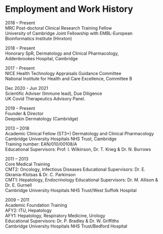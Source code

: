 # Employment and Work History

2018 – Present<br>
MRC Post-doctoral Clinical Research Training Fellow <br>
University of Cambridge Joint Fellowship with EMBL-European Bioinformatics Institute (Hinxton)

2018 – Present <br>
Honorary SpR, Dermatology and Clinical Pharmacology, <br>
Addenbrookes Hospital, Cambridge

2017 - Present <br>
NICE Health Technology Appraisals Guidance Committee <br>
National Institute for Health and Care Excellence, Committee B

Dec 2020 - Jun 2021 <br>
Scientific Adviser (Immune lead), Due Diligence <br>
UK Covid Therapeutics Advisory Panel.

2019 – Present<br>
Founder & Director <br>
Deepskin Dermatology (Cambridge)

2013 – 2018<br>
Academic Clinical Fellow (ST3+) Dermatology and Clinical Pharmacology <br>
Cambridge University Hospitals NHS Trust, Cambridge <br>
Training number: EAN/010/00108/A <br>
Educational Supervisors: Prof. I. Wilkinson, Dr. T. Krieg & Dr. N. Burrows

2011 – 2013<br>
Core Medical Training <br>
CMT2: Oncology, Infectious Diseases Educational Supervisors: Dr. E. Gkrania-Klotsas & Dr. C. Parkinson <br>
CMT1: Hepatology, Endocrinology Educational Supervisors: Dr. M. Allison & Dr. E. Gurnell <br>
Cambridge University Hospitals NHS Trust/West Suffolk Hospital

2009 – 2011<br>
Academic Foundation Training <br>
AFY2: ITU, Hepatology <br>
AFY1: Hepatology, Respiratory Medicine, Urology <br>
Educational Supervisors: Dr. P. Bradley & Dr. W. Griffiths <br>
Cambridge University Hospitals NHS Trust/Bedford Hospital
